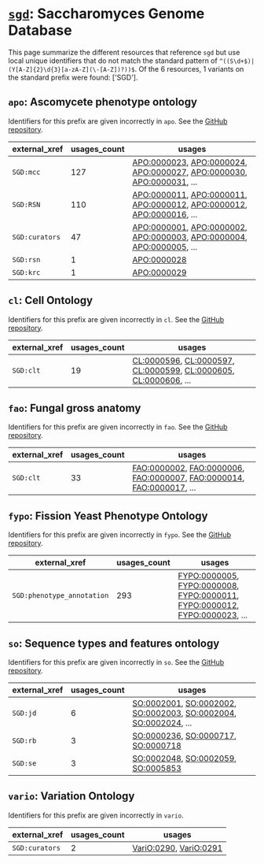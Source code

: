 # [`sgd`](https://bioregistry.io/sgd): Saccharomyces Genome Database

This page summarize the different resources that reference `sgd`
but use local unique identifiers that do not match the standard pattern of
`^((S\d+$)|(Y[A-Z]{2}\d{3}[a-zA-Z](\-[A-Z])?))$`. Of the 6 resources,
1 variants on the standard prefix were found: ['SGD'].

## `apo`: Ascomycete phenotype ontology

Identifiers for this prefix are given incorrectly in `apo`. See the [GitHub repository](https://github.com/obophenotype/ascomycete-phenotype-ontology).

| external_xref   |   usages_count | usages                                                                                                                                                                                                                                                                                                     |
|-----------------|----------------|------------------------------------------------------------------------------------------------------------------------------------------------------------------------------------------------------------------------------------------------------------------------------------------------------------|
| `SGD:mcc`       |            127 | [APO:0000023](http://purl.obolibrary.org/obo/APO_0000023), [APO:0000024](http://purl.obolibrary.org/obo/APO_0000024), [APO:0000027](http://purl.obolibrary.org/obo/APO_0000027), [APO:0000030](http://purl.obolibrary.org/obo/APO_0000030), [APO:0000031](http://purl.obolibrary.org/obo/APO_0000031), ... |
| `SGD:RSN`       |            110 | [APO:0000011](http://purl.obolibrary.org/obo/APO_0000011), [APO:0000011](http://purl.obolibrary.org/obo/APO_0000011), [APO:0000012](http://purl.obolibrary.org/obo/APO_0000012), [APO:0000012](http://purl.obolibrary.org/obo/APO_0000012), [APO:0000016](http://purl.obolibrary.org/obo/APO_0000016), ... |
| `SGD:curators`  |             47 | [APO:0000001](http://purl.obolibrary.org/obo/APO_0000001), [APO:0000002](http://purl.obolibrary.org/obo/APO_0000002), [APO:0000003](http://purl.obolibrary.org/obo/APO_0000003), [APO:0000004](http://purl.obolibrary.org/obo/APO_0000004), [APO:0000005](http://purl.obolibrary.org/obo/APO_0000005), ... |
| `SGD:rsn`       |              1 | [APO:0000028](http://purl.obolibrary.org/obo/APO_0000028)                                                                                                                                                                                                                                                  |
| `SGD:krc`       |              1 | [APO:0000029](http://purl.obolibrary.org/obo/APO_0000029)                                                                                                                                                                                                                                                  |

## `cl`: Cell Ontology

Identifiers for this prefix are given incorrectly in `cl`. See the [GitHub repository](https://github.com/obophenotype/cell-ontology).

| external_xref   |   usages_count | usages                                                                                                                                                                                                                                                                                           |
|-----------------|----------------|--------------------------------------------------------------------------------------------------------------------------------------------------------------------------------------------------------------------------------------------------------------------------------------------------|
| `SGD:clt`       |             19 | [CL:0000596](http://purl.obolibrary.org/obo/CL_0000596), [CL:0000597](http://purl.obolibrary.org/obo/CL_0000597), [CL:0000599](http://purl.obolibrary.org/obo/CL_0000599), [CL:0000605](http://purl.obolibrary.org/obo/CL_0000605), [CL:0000606](http://purl.obolibrary.org/obo/CL_0000606), ... |

## `fao`: Fungal gross anatomy

Identifiers for this prefix are given incorrectly in `fao`. See the [GitHub repository](https://github.com/obophenotype/fungal-anatomy-ontology).

| external_xref   |   usages_count | usages                                                                                                                                                                                                                                                                                                     |
|-----------------|----------------|------------------------------------------------------------------------------------------------------------------------------------------------------------------------------------------------------------------------------------------------------------------------------------------------------------|
| `SGD:clt`       |             33 | [FAO:0000002](http://purl.obolibrary.org/obo/FAO_0000002), [FAO:0000006](http://purl.obolibrary.org/obo/FAO_0000006), [FAO:0000007](http://purl.obolibrary.org/obo/FAO_0000007), [FAO:0000014](http://purl.obolibrary.org/obo/FAO_0000014), [FAO:0000017](http://purl.obolibrary.org/obo/FAO_0000017), ... |

## `fypo`: Fission Yeast Phenotype Ontology

Identifiers for this prefix are given incorrectly in `fypo`. See the [GitHub repository](https://github.com/pombase/fypo).

| external_xref              |   usages_count | usages                                                                                                                                                                                                                                                                                                               |
|----------------------------|----------------|----------------------------------------------------------------------------------------------------------------------------------------------------------------------------------------------------------------------------------------------------------------------------------------------------------------------|
| `SGD:phenotype_annotation` |            293 | [FYPO:0000005](http://purl.obolibrary.org/obo/FYPO_0000005), [FYPO:0000008](http://purl.obolibrary.org/obo/FYPO_0000008), [FYPO:0000011](http://purl.obolibrary.org/obo/FYPO_0000011), [FYPO:0000012](http://purl.obolibrary.org/obo/FYPO_0000012), [FYPO:0000023](http://purl.obolibrary.org/obo/FYPO_0000023), ... |

## `so`: Sequence types and features ontology

Identifiers for this prefix are given incorrectly in `so`. See the [GitHub repository](https://github.com/The-Sequence-Ontology/SO-Ontologies).

| external_xref   |   usages_count | usages                                                                                                                                                                                                                                                                                           |
|-----------------|----------------|--------------------------------------------------------------------------------------------------------------------------------------------------------------------------------------------------------------------------------------------------------------------------------------------------|
| `SGD:jd`        |              6 | [SO:0002001](http://purl.obolibrary.org/obo/SO_0002001), [SO:0002002](http://purl.obolibrary.org/obo/SO_0002002), [SO:0002003](http://purl.obolibrary.org/obo/SO_0002003), [SO:0002004](http://purl.obolibrary.org/obo/SO_0002004), [SO:0002024](http://purl.obolibrary.org/obo/SO_0002024), ... |
| `SGD:rb`        |              3 | [SO:0000236](http://purl.obolibrary.org/obo/SO_0000236), [SO:0000717](http://purl.obolibrary.org/obo/SO_0000717), [SO:0000718](http://purl.obolibrary.org/obo/SO_0000718)                                                                                                                        |
| `SGD:se`        |              3 | [SO:0002048](http://purl.obolibrary.org/obo/SO_0002048), [SO:0002059](http://purl.obolibrary.org/obo/SO_0002059), [SO:0005853](http://purl.obolibrary.org/obo/SO_0005853)                                                                                                                        |

## `vario`: Variation Ontology

Identifiers for this prefix are given incorrectly in `vario`.

| external_xref   |   usages_count | usages                                                                                                           |
|-----------------|----------------|------------------------------------------------------------------------------------------------------------------|
| `SGD:curators`  |              2 | [VariO:0290](http://purl.obolibrary.org/obo/VariO_0290), [VariO:0291](http://purl.obolibrary.org/obo/VariO_0291) |

